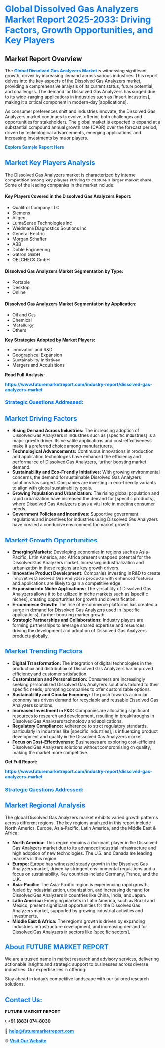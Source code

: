 <h1 style="color: #007BFF;">Global Dissolved Gas Analyzers Market Report 2025-2033: Driving Factors, Growth Opportunities, and Key Players</h1>

<section id="overview">
<h2>Market Report Overview</h2>
<p>The <a href="https://www.futuremarketreport.com/industry-report/dissolved-gas-analyzers-market" style="color: #007BFF; text-decoration: none;"><strong>Global Dissolved Gas Analyzers Market</strong></a> is witnessing significant growth, driven by increasing demand across various industries. This report delves into the key aspects of the Dissolved Gas Analyzers market, providing a comprehensive analysis of its current status, future potential, and challenges. The demand for Dissolved Gas Analyzers has surged due to its wide-ranging applications in industries such as [insert industries], making it a critical component in modern-day [applications].</p>
<p>As consumer preferences shift and industries innovate, the Dissolved Gas Analyzers market continues to evolve, offering both challenges and opportunities for stakeholders. The global market is expected to expand at a substantial compound annual growth rate (CAGR) over the forecast period, driven by technological advancements, emerging applications, and increasing investments by major players.</p>
</section>

<section id="overview">
<p><a href="https://www.futuremarketreport.com/request-sample/reportId=98125" style="color: #007BFF; text-decoration: none;"><strong>Explore Sample Report Here</strong></a></p>
</section>

<section id="key-players">
<h2 style="color: #007BFF;">Market Key Players Analysis</h2>
<p>The Dissolved Gas Analyzers market is characterized by intense competition among key players striving to capture a larger market share. Some of the leading companies in the market include:</p>
<h4>Key Players Covered in the Dissolved Gas Analyzers Report:</h4>
<ul><li>Qualitrol Company LLC</li><li>Siemens</li><li>Aligent</li><li>LumaSense Technologies Inc</li><li>Weidmann Diagnostics Solutions Inc</li><li>General Electric</li><li>Morgan Schaffer</li><li>ABB</li><li>Doble Engineering</li><li>Gatron GmbH</li><li>OELCHECK GmbH</li></ul>
<h4>Dissolved Gas Analyzers Market Segmentation by Type:</h4>
<ul><li>Portable</li><li>Desktop</li><li>Online</li></ul>

<h4>Dissolved Gas Analyzers Market Segmentation by Application:</h4>
<ul><li>Oil and Gas</li><li>Chemical</li><li>Metallurgy</li><li>Others</li></ul>
<p><strong>Key Strategies Adopted by Market Players:</strong></p>
<ul>
<li>Innovation and R&D</li>
<li>Geographical Expansion</li>
<li>Sustainability Initiatives</li>
<li>Mergers and Acquisitions</li>
</ul>
</section>

<section>
<p><strong>Read Full Analysis: </strong></p><a href="https://www.futuremarketreport.com/industry-report/dissolved-gas-analyzers-market" style="color: #007BFF; text-decoration: none;"><strong>https://www.futuremarketreport.com/industry-report/dissolved-gas-analyzers-market</strong></a>
<h3 style="color: #007BFF;">Strategic Questions Addressed:</h3>
</section>

<section id="driving-factors">
<h2 style="color: #007BFF;">Market Driving Factors</h2>
<ul>
<li><strong>Rising Demand Across Industries:</strong> The increasing adoption of Dissolved Gas Analyzers in industries such as [specific industries] is a major growth driver. Its versatile applications and cost-effectiveness make it a preferred choice among manufacturers.</li>
<li><strong>Technological Advancements:</strong> Continuous innovations in production and application technologies have enhanced the efficiency and performance of Dissolved Gas Analyzers, further boosting market demand.</li>
<li><strong>Sustainability and Eco-Friendly Initiatives:</strong> With growing environmental concerns, the demand for sustainable Dissolved Gas Analyzers solutions has surged. Companies are investing in eco-friendly variants to align with global sustainability goals.</li>
<li><strong>Growing Population and Urbanization:</strong> The rising global population and rapid urbanization have increased the demand for [specific products], where Dissolved Gas Analyzers plays a vital role in meeting consumer needs.</li>
<li><strong>Government Policies and Incentives:</strong> Supportive government regulations and incentives for industries using Dissolved Gas Analyzers have created a conducive environment for market growth.</li>
</ul>
</section>

<section id="growth-opportunities">
<h2 style="color: #007BFF;">Market Growth Opportunities</h2>
<ul>
<li><strong>Emerging Markets:</strong> Developing economies in regions such as Asia-Pacific, Latin America, and Africa present untapped potential for the Dissolved Gas Analyzers market. Increasing industrialization and urbanization in these regions are key growth drivers.</li>
<li><strong>Innovative Product Development:</strong> Companies investing in R&D to create innovative Dissolved Gas Analyzers products with enhanced features and applications are likely to gain a competitive edge.</li>
<li><strong>Expansion into Niche Applications:</strong> The versatility of Dissolved Gas Analyzers allows it to be utilized in niche markets such as [specific niches], creating opportunities for growth and diversification.</li>
<li><strong>E-commerce Growth:</strong> The rise of e-commerce platforms has created a surge in demand for Dissolved Gas Analyzers used in [specific applications], further boosting market growth.</li>
<li><strong>Strategic Partnerships and Collaborations:</strong> Industry players are forming partnerships to leverage shared expertise and resources, driving the development and adoption of Dissolved Gas Analyzers products globally.</li>
</ul>
</section>

<section id="trending-factors">
<h2 style="color: #007BFF;">Market Trending Factors</h2>
<ul>
<li><strong>Digital Transformation:</strong> The integration of digital technologies in the production and distribution of Dissolved Gas Analyzers has improved efficiency and customer satisfaction.</li>
<li><strong>Customization and Personalization:</strong> Consumers are increasingly seeking personalized Dissolved Gas Analyzers solutions tailored to their specific needs, prompting companies to offer customizable options.</li>
<li><strong>Sustainability and Circular Economy:</strong> The push towards a circular economy has driven demand for recyclable and reusable Dissolved Gas Analyzers solutions.</li>
<li><strong>Increased Investment in R&D:</strong> Companies are allocating significant resources to research and development, resulting in breakthroughs in Dissolved Gas Analyzers technology and applications.</li>
<li><strong>Regulatory Compliance:</strong> Adherence to strict regulatory standards, particularly in industries like [specific industries], is influencing product development and quality in the Dissolved Gas Analyzers market.</li>
<li><strong>Focus on Cost-Effectiveness:</strong> Businesses are exploring cost-efficient Dissolved Gas Analyzers solutions without compromising on quality, making the market more competitive.</li>
</ul>
</section>

<section>
<p><strong>Get Full Report: </strong></p><a href="https://www.futuremarketreport.com/industry-report/dissolved-gas-analyzers-market" style="color: #007BFF; text-decoration: none;"><strong>https://www.futuremarketreport.com/industry-report/dissolved-gas-analyzers-market</strong></a>
<h3 style="color: #007BFF;">Strategic Questions Addressed:</h3>
</section>


<section id="regional-analysis">
<h2 style="color: #007BFF;">Market Regional Analysis</h2>
<p>The global Dissolved Gas Analyzers market exhibits varied growth patterns across different regions. The key regions analyzed in this report include North America, Europe, Asia-Pacific, Latin America, and the Middle East & Africa:</p>
<ul>
<li><strong>North America:</strong> This region remains a dominant player in the Dissolved Gas Analyzers market due to its advanced industrial infrastructure and high adoption of new technologies. The U.S. and Canada are leading markets in this region.</li>
<li><strong>Europe:</strong> Europe has witnessed steady growth in the Dissolved Gas Analyzers market, driven by stringent environmental regulations and a focus on sustainability. Key countries include Germany, France, and the U.K.</li>
<li><strong>Asia-Pacific:</strong> The Asia-Pacific region is experiencing rapid growth, fueled by industrialization, urbanization, and increasing demand for Dissolved Gas Analyzers in countries like China, India, and Japan.</li>
<li><strong>Latin America:</strong> Emerging markets in Latin America, such as Brazil and Mexico, present significant opportunities for the Dissolved Gas Analyzers market, supported by growing industrial activities and investments.</li>
<li><strong>Middle East & Africa:</strong> The region’s growth is driven by expanding industries, infrastructure development, and increasing demand for Dissolved Gas Analyzers in sectors like [specific sectors].</li>
</ul>
</section>

<footer>
<h2 style="color: #007BFF;">About FUTURE MARKET REPORT</h2>
<p>We are a trusted name in market research and advisory services, delivering actionable insights and strategic support to businesses across diverse industries. Our expertise lies in offering:</p>

<p>Stay ahead in today’s competitive landscape with our tailored research solutions.</p>

<h2 style="color: #007BFF;">Contact Us:</h2>
<p><strong>FUTURE MARKET REPORT</strong></p>
<p>📞 <strong>+91 (883) 074-8030</strong></p>
<p>📧 <strong><a href="mailto:help@futuremarketreport.com" style="color: #007BFF;">help@futuremarketreport.com</a></strong></p>
<p>🌐 <strong><a href="https://www.futuremarketreport.com/" style="color: #007BFF;">Visit Our Website</a></strong></p>
</footer>